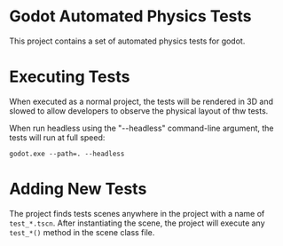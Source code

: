 # Godot Automated Physics Tests

This project contains a set of automated physics tests for godot.


# Executing Tests

When executed as a normal project, the tests will be rendered in 3D and 
slowed to allow developers to observe the physical layout of thw tests.

When run headless using the "--headless" command-line argument, the tests
will run at full speed:

```godot.exe --path=. --headless```


# Adding New Tests

The project finds tests scenes anywhere in the project with a name of ```test_*.tscn```.
After instantiating the scene, the project will execute any ```test_*()``` method in the scene class file.
